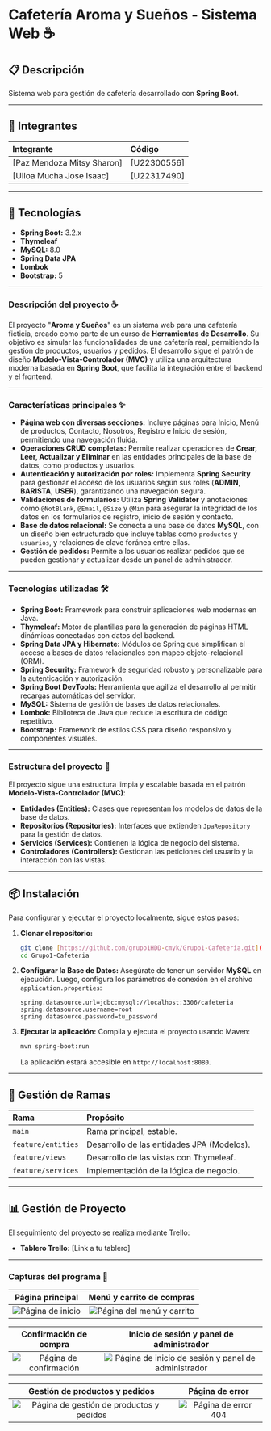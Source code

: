 # Cafetería Aroma y Sueños - Sistema Web ☕

## 📋 Descripción

Sistema web para gestión de cafetería desarrollado con **Spring Boot**.

---

## 👥 Integrantes

| Integrante | Código |
| :--- | :--- |
| [Paz Mendoza Mitsy Sharon] | [U22300556] |
| [Ulloa Mucha Jose Isaac] | [U22317490] |

---

## 🚀 Tecnologías

* **Spring Boot:** 3.2.x
* **Thymeleaf**
* **MySQL:** 8.0
* **Spring Data JPA**
* **Lombok**
* **Bootstrap:** 5

---

### Descripción del proyecto ☕

El proyecto "**Aroma y Sueños**" es un sistema web para una cafetería ficticia, creado como parte de un curso de **Herramientas de Desarrollo**. Su objetivo es simular las funcionalidades de una cafetería real, permitiendo la gestión de productos, usuarios y pedidos. El desarrollo sigue el patrón de diseño **Modelo-Vista-Controlador (MVC)** y utiliza una arquitectura moderna basada en **Spring Boot**, que facilita la integración entre el backend y el frontend.

---

### Características principales ✨

* **Página web con diversas secciones:** Incluye páginas para Inicio, Menú de productos, Contacto, Nosotros, Registro e Inicio de sesión, permitiendo una navegación fluida.
* **Operaciones CRUD completas:** Permite realizar operaciones de **Crear, Leer, Actualizar y Eliminar** en las entidades principales de la base de datos, como productos y usuarios.
* **Autenticación y autorización por roles:** Implementa **Spring Security** para gestionar el acceso de los usuarios según sus roles (**ADMIN**, **BARISTA**, **USER**), garantizando una navegación segura.
* **Validaciones de formularios:** Utiliza **Spring Validator** y anotaciones como `@NotBlank`, `@Email`, `@Size` y `@Min` para asegurar la integridad de los datos en los formularios de registro, inicio de sesión y contacto.
* **Base de datos relacional:** Se conecta a una base de datos **MySQL**, con un diseño bien estructurado que incluye tablas como `productos` y `usuarios`, y relaciones de clave foránea entre ellas.
* **Gestión de pedidos:** Permite a los usuarios realizar pedidos que se pueden gestionar y actualizar desde un panel de administrador.

---

### Tecnologías utilizadas 🛠️

* **Spring Boot:** Framework para construir aplicaciones web modernas en Java.
* **Thymeleaf:** Motor de plantillas para la generación de páginas HTML dinámicas conectadas con datos del backend.
* **Spring Data JPA y Hibernate:** Módulos de Spring que simplifican el acceso a bases de datos relacionales con mapeo objeto-relacional (ORM).
* **Spring Security:** Framework de seguridad robusto y personalizable para la autenticación y autorización.
* **Spring Boot DevTools:** Herramienta que agiliza el desarrollo al permitir recargas automáticas del servidor.
* **MySQL:** Sistema de gestión de bases de datos relacionales.
* **Lombok:** Biblioteca de Java que reduce la escritura de código repetitivo.
* **Bootstrap:** Framework de estilos CSS para diseño responsivo y componentes visuales.

---

### Estructura del proyecto 📁

El proyecto sigue una estructura limpia y escalable basada en el patrón **Modelo-Vista-Controlador (MVC)**:

* **Entidades (Entities):** Clases que representan los modelos de datos de la base de datos.
* **Repositorios (Repositories):** Interfaces que extienden `JpaRepository` para la gestión de datos.
* **Servicios (Services):** Contienen la lógica de negocio del sistema.
* **Controladores (Controllers):** Gestionan las peticiones del usuario y la interacción con las vistas.

---

## 📦 Instalación

Para configurar y ejecutar el proyecto localmente, sigue estos pasos:

1.  **Clonar el repositorio:**
    ```bash
    git clone [https://github.com/grupo1HDD-cmyk/Grupo1-Cafeteria.git](https://github.com/grupo1HDD-cmyk/Grupo1-Cafeteria.git)
    cd Grupo1-Cafeteria
    ```

2.  **Configurar la Base de Datos:**
    Asegúrate de tener un servidor **MySQL** en ejecución. Luego, configura los parámetros de conexión en el archivo `application.properties`:
    ```properties
    spring.datasource.url=jdbc:mysql://localhost:3306/cafeteria
    spring.datasource.username=root
    spring.datasource.password=tu_password
    ```

3.  **Ejecutar la aplicación:**
    Compila y ejecuta el proyecto usando Maven:
    ```bash
    mvn spring-boot:run
    ```
    La aplicación estará accesible en `http://localhost:8080`.

---

## 🌿 Gestión de Ramas

| Rama | Propósito |
| :--- | :--- |
| `main` | Rama principal, estable. |
| `feature/entities` | Desarrollo de las entidades JPA (Modelos). |
| `feature/views` | Desarrollo de las vistas con Thymeleaf. |
| `feature/services` | Implementación de la lógica de negocio. |

---

## 📊 Gestión de Proyecto

El seguimiento del proyecto se realiza mediante Trello:

* **Tablero Trello:** [Link a tu tablero]

---

### Capturas del programa 📸

| Página principal | Menú y carrito de compras |
| :---: | :---: |
| ![Página de inicio](https://i.imgur.com/l6DuKOO.png) | ![Página del menú y carrito](https://i.imgur.com/nbyvgW4.png) |

| Confirmación de compra | Inicio de sesión y panel de administrador |
| :---: | :---: |
| ![Página de confirmación](https://i.imgur.com/rroIBbx.png) | ![Página de inicio de sesión y panel de administrador](https://i.imgur.com/FUmHWuZ.png) |

| Gestión de productos y pedidos | Página de error |
| :---: | :---: |
| ![Página de gestión de productos y pedidos](URL_DE_LA_IMAGEN_5) | ![Página de error 404](https://i.imgur.com/ZxwAqE0.png) |
